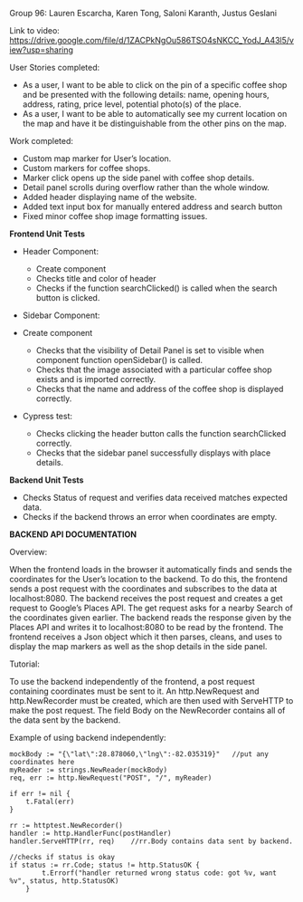 Group 96: Lauren Escarcha,
Karen Tong,
Saloni Karanth,
Justus Geslani


Link to video: 
https://drive.google.com/file/d/1ZACPkNgOu586TSO4sNKCC_YodJ_A43l5/view?usp=sharing 


User Stories completed:
- As a user, I want to be able to click on the pin of a specific coffee shop and be presented with the following details: name, opening hours, address, rating, price level, potential photo(s) of the place.
- As a user, I want to be able to automatically see my current location on the map and have it be distinguishable from the other pins on the map.


Work completed:
- Custom map marker for User’s location.
- Custom markers for coffee shops.
- Marker click opens up the side panel with coffee shop details.
- Detail panel scrolls during overflow rather than the whole window.
- Added header displaying name of the website.
- Added text input box for manually entered address and search button
- Fixed minor coffee shop image formatting issues.

**Frontend Unit Tests**
- Header Component: 
    - Create component
    - Checks title and color of header
    - Checks if the function searchClicked() is called when the search button is clicked.

- Sidebar Component:
- Create component
    - Checks that the visibility of Detail Panel is set to visible when component function openSidebar() is called.
    - Checks that the image associated with a particular coffee shop exists and is imported correctly.
    - Checks that the name and address of the coffee shop is displayed correctly.

- Cypress test:
    - Checks clicking the header button calls the function searchClicked correctly. 
    - Checks that the sidebar panel successfully displays with place details.

**Backend Unit Tests**
- Checks Status of request and verifies data received matches expected data.
- Checks if the backend throws an error when coordinates are empty.

**BACKEND API DOCUMENTATION**

Overview: 

When the frontend loads in the browser it automatically finds and sends the coordinates for the User’s location to the backend. To do this, the frontend sends a post request with the coordinates and subscribes to the data at localhost:8080. The backend receives the post request and creates a get request to Google’s Places API. The get request asks for a nearby Search of the coordinates given earlier. The backend reads the response given by the Places API and writes it to localhost:8080 to be read by the frontend. The frontend receives a Json object which it then parses, cleans, and uses to display the map markers as well as the shop details in the side panel. 


Tutorial:

To use the backend independently of the frontend, a post request containing coordinates must be sent to it.  An http.NewRequest and http.NewRecorder must be created, which are then used with ServeHTTP to make the post request. The field Body on the NewRecorder contains all of the data sent by the backend. 


Example of using backend independently: 
```
mockBody := "{\"lat\":28.878060,\"lng\":-82.035319}"   //put any coordinates here
myReader := strings.NewReader(mockBody)
req, err := http.NewRequest("POST", "/", myReader)

if err != nil {
    t.Fatal(err)
}

rr := httptest.NewRecorder()
handler := http.HandlerFunc(postHandler)
handler.ServeHTTP(rr, req)    //rr.Body contains data sent by backend.

//checks if status is okay
if status := rr.Code; status != http.StatusOK {
        t.Errorf("handler returned wrong status code: got %v, want %v", status, http.StatusOK)
    }
```
